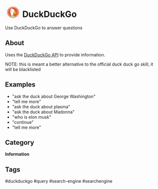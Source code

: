 # <img src='./ddg.png' card_color='#de5833' width='50' height='50' style='vertical-align:bottom'/> DuckDuckGo
Use DuckDuckGo to answer questions

## About

Uses the [DuckDuckGo API](https://duckduckgo.com/api) to provide information. 

NOTE: this is meant a better alternative to the official duck duck go skill, it will be blacklisted

## Examples

* "ask the duck about George Washington"
* "tell me more"
* "ask the duck about plasma"
* "ask the duck about Madonna"
* "who is elon musk"
* "continue"
* "tell me more"

## Category
**Information**

## Tags
#duckduckgo
#query
#search-engine
#searchengine
